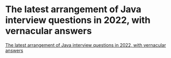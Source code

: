 # The latest arrangement of Java interview questions in 2022, with vernacular answers
[The latest arrangement of Java interview questions in 2022, with vernacular answers](https://aiwithcloud.com/2022/09/16/the_latest_arrangement_of_java_interview_questions_in_2022_with_vernacular_answers/)